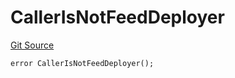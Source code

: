 # CallerIsNotFeedDeployer

[Git Source](https://github.com/Eoracle/target-contracts/blob/44a7184a934b669887867d9bb70946619d422be3/src/interfaces/Errors.sol)

```solidity
error CallerIsNotFeedDeployer();
```
